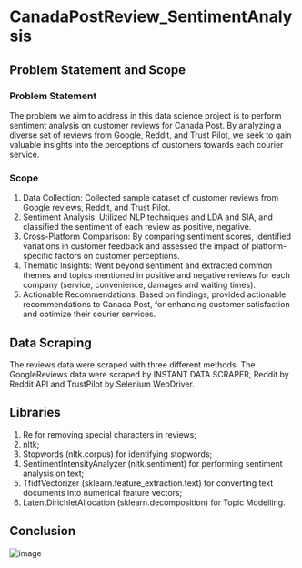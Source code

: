 # CanadaPostReview_SentimentAnalysis
## Problem Statement and Scope
### Problem Statement 
The problem we aim to address in this data science project is to perform sentiment analysis on customer reviews for Canada Post. By analyzing a diverse set of reviews from Google, Reddit, and Trust Pilot, we seek to gain valuable insights into the perceptions of customers towards each courier service.
### Scope
1. Data Collection: Collected sample dataset of customer reviews from Google reviews, Reddit, and Trust Pilot.
2. Sentiment Analysis: Utilized NLP techniques and LDA and SIA, and classified the sentiment of each review as positive, negative.
3. Cross-Platform Comparison: By comparing sentiment scores, identified variations in customer feedback and assessed the impact of platform-specific factors on customer perceptions.
4. Thematic Insights: Went beyond sentiment and extracted common themes and topics mentioned in positive and negative reviews for each company (service, convenience, damages and waiting times). 
5. Actionable Recommendations: Based on findings, provided actionable recommendations to Canada Post, for enhancing customer satisfaction and optimize their courier services.

## Data Scraping 
The reviews data were scraped with three different methods. The GoogleReviews data were scraped by INSTANT DATA SCRAPER, Reddit by Reddit API and TrustPilot by Selenium WebDriver. 

## Libraries 
1. Re for removing special characters in reviews;
2. nltk; 
3. Stopwords (nltk.corpus) for identifying stopwords; 
4. SentimentIntensityAnalyzer (nltk.sentiment) for performing sentiment analysis on text; 
5. TfidfVectorizer (sklearn.feature_extraction.text) for converting text documents into numerical feature vectors;  
6. LatentDirichletAllocation (sklearn.decomposition) for Topic Modelling.

## Conclusion
![image](https://github.com/masonma99/CanadaPostReview_SentimentAnalysis/assets/108998129/8e01e43f-a859-4e1c-894a-48b59645670c)
